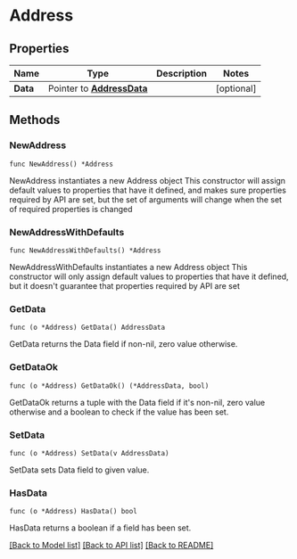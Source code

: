 # Address

## Properties

Name | Type | Description | Notes
------------ | ------------- | ------------- | -------------
**Data** | Pointer to [**AddressData**](AddressData.md) |  | [optional] 

## Methods

### NewAddress

`func NewAddress() *Address`

NewAddress instantiates a new Address object
This constructor will assign default values to properties that have it defined,
and makes sure properties required by API are set, but the set of arguments
will change when the set of required properties is changed

### NewAddressWithDefaults

`func NewAddressWithDefaults() *Address`

NewAddressWithDefaults instantiates a new Address object
This constructor will only assign default values to properties that have it defined,
but it doesn't guarantee that properties required by API are set

### GetData

`func (o *Address) GetData() AddressData`

GetData returns the Data field if non-nil, zero value otherwise.

### GetDataOk

`func (o *Address) GetDataOk() (*AddressData, bool)`

GetDataOk returns a tuple with the Data field if it's non-nil, zero value otherwise
and a boolean to check if the value has been set.

### SetData

`func (o *Address) SetData(v AddressData)`

SetData sets Data field to given value.

### HasData

`func (o *Address) HasData() bool`

HasData returns a boolean if a field has been set.


[[Back to Model list]](../README.md#documentation-for-models) [[Back to API list]](../README.md#documentation-for-api-endpoints) [[Back to README]](../README.md)


